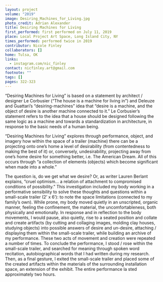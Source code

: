 ```yaml
---
layout: project
volume: "2019"
image: Desiring_Machines_for_Living.jpg
photo_credit: Adrian Alexander
title: Desiring Machines for Living
first_performed: first performed on July 11, 2019
place: Local Project Art Space, Long Island City, NY
times_performed: performed twice in 2019
contributor: Nicole Finley
collaborators: []
home: Tulsa, OK
links:
  - instagram.com/nic_finley
contact: nicfinley.art@gmail.com
footnote: ""
tags: []
pages: 322-323
---
```


“Desiring Machines for Living” is based on a statement by architect / designer Le Corbusier (“The house is a machine for living in”) and Deleuze and Guattari’s “desiring-machines” idea that “desire is a machine, and the object of desire is another machine connected to it.” Le Corbusier’s statement refers to the idea that a house should be designed following the same logic as a machine and towards a standardization in architecture, in response to the basic needs of a human being.

“Desiring Machines for Living” explores through performance, object, and imagery how within the space of a trailer (machine) there can be a projecting onto one’s home a level of desirability (from contentedness to making the best of it) or, conversely, undesirability, projecting away from one’s home desire for something better, i.e. The American Dream. All of this occurs through “a collection of elements (objects) which become significant when made into a whole.”

The question is, do we get what we desire? Or, as writer Lauren Berlant explains, “cruel optimism… a relation of attachment to compromised conditions of possibility.” This investigation included my body working in a performative sensibility to solve these thoughts and questions within a small-scale trailer (2’ x 6’): to note the space limitations (connected to my family’s own). While prone, my body moved quietly in an unscripted, organic manner, feeling the confinement, the material, the uncomfortableness, both physically and emotionally. In response and in reflection to the body movements, I would pause, also quietly, rise to a seated position and collate and create artifacts (by cutting and collaging images, molding clay houses, studying objects) into possible answers of desire and un-desire, attaching / displaying them within the small-scale trailer, while building an archive of my performance. These two acts of movement and creation were repeated a number of times. To conclude the performance, I stood / rose within the small-scale trailer, and searched for meaning through spoken word recitation, autobiographical words that I had written during my research. Then, as a final gesture, I exited the small-scale trailer and placed some of the created artifacts within the materials of the surrounding installation space, an extension of the exhibit. The entire performance la sted approximately two hours.
